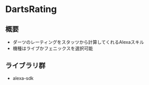 # DartsRating
## 概要
* ダーツのレーティングをスタッツから計算してくれるAlexaスキル
* 機種はライブかフェニックスを選択可能

## ライブラリ群
* alexa-sdk

